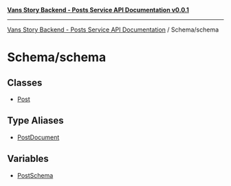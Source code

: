 [**Vans Story Backend - Posts Service API Documentation v0.0.1**](README.md)

***

[Vans Story Backend - Posts Service API Documentation](modules.md) / Schema/schema

# Schema/schema

## Classes

- [Post](Schema\schema\README\classes\Post.md)

## Type Aliases

- [PostDocument](Schema\schema\README\type-aliases\PostDocument.md)

## Variables

- [PostSchema](Schema\schema\README\variables\PostSchema.md)
